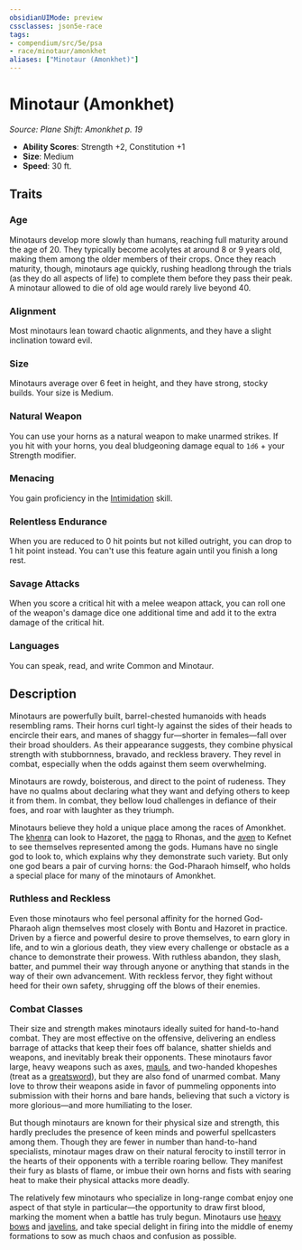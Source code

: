 ```yaml
---
obsidianUIMode: preview
cssclasses: json5e-race
tags:
- compendium/src/5e/psa
- race/minotaur/amonkhet
aliases: ["Minotaur (Amonkhet)"]
---
```

# Minotaur (Amonkhet)
*Source: Plane Shift: Amonkhet p. 19*  

- **Ability Scores**: Strength +2, Constitution +1
- **Size**: Medium
- **Speed**: 30 ft.

## Traits

### Age

Minotaurs develop more slowly than humans, reaching full maturity around the age of 20. They typically become acolytes at around 8 or 9 years old, making them among the older members of their crops. Once they reach maturity, though, minotaurs age quickly, rushing headlong through the trials (as they do all aspects of life) to complete them before they pass their peak. A minotaur allowed to die of old age would rarely live beyond 40.

### Alignment

Most minotaurs lean toward chaotic alignments, and they have a slight inclination toward evil.

### Size

Minotaurs average over 6 feet in height, and they have strong, stocky builds. Your size is Medium.

### Natural Weapon

You can use your horns as a natural weapon to make unarmed strikes. If you hit with your horns, you deal bludgeoning damage equal to `1d6` + your Strength modifier.

### Menacing

You gain proficiency in the [Intimidation](Mechanics/Rules/skills.md#Intimidation) skill.

### Relentless Endurance

When you are reduced to 0 hit points but not killed outright, you can drop to 1 hit point instead. You can't use this feature again until you finish a long rest.

### Savage Attacks

When you score a critical hit with a melee weapon attack, you can roll one of the weapon's damage dice one additional time and add it to the extra damage of the critical hit.

### Languages

You can speak, read, and write Common and Minotaur.

## Description

Minotaurs are powerfully built, barrel-chested humanoids with heads resembling rams. Their horns curl tight-ly against the sides of their heads to encircle their ears, and manes of shaggy fur—shorter in females—fall over their broad shoulders. As their appearance suggests, they combine physical strength with stubbornness, bravado, and reckless bravery. They revel in combat, especially when the odds against them seem overwhelming.

Minotaurs are rowdy, boisterous, and direct to the point of rudeness. They have no qualms about declaring what they want and defying others to keep it from them. In combat, they bellow loud challenges in defiance of their foes, and roar with laughter as they triumph.

Minotaurs believe they hold a unique place among the races of Amonkhet. The [khenra](Mechanics/races/khenra-psa.md) can look to Hazoret, the [naga](Mechanics/races/naga-psa.md) to Rhonas, and the [aven](Mechanics/races/aven-psa.md) to Kefnet to see themselves represented among the gods. Humans have no single god to look to, which explains why they demonstrate such variety. But only one god bears a pair of curving horns: the God-Pharaoh himself, who holds a special place for many of the minotaurs of Amonkhet.

### Ruthless and Reckless

Even those minotaurs who feel personal affinity for the horned God-Pharaoh align themselves most closely with Bontu and Hazoret in practice. Driven by a fierce and powerful desire to prove themselves, to earn glory in life, and to win a glorious death, they view every challenge or obstacle as a chance to demonstrate their prowess. With ruthless abandon, they slash, batter, and pummel their way through anyone or anything that stands in the way of their own advancement. With reckless fervor, they fight without heed for their own safety, shrugging off the blows of their enemies.

### Combat Classes

Their size and strength makes minotaurs ideally suited for hand-to-hand combat. They are most effective on the offensive, delivering an endless barrage of attacks that keep their foes off balance, shatter shields and weapons, and inevitably break their opponents. These minotaurs favor large, heavy weapons such as axes, [mauls](Mechanics/items/maul.md), and two-handed khopeshes (treat as a [greatsword](Mechanics/items/greatsword.md)), but they are also fond of unarmed combat. Many love to throw their weapons aside in favor of pummeling opponents into submission with their horns and bare hands, believing that such a victory is more glorious—and more humiliating to the loser.

But though minotaurs are known for their physical size and strength, this hardly precludes the presence of keen minds and powerful spellcasters among them. Though they are fewer in number than hand-to-hand specialists, minotaur mages draw on their natural ferocity to instill terror in the hearts of their opponents with a terrible roaring bellow. They manifest their fury as blasts of flame, or imbue their own horns and fists with searing heat to make their physical attacks more deadly.

The relatively few minotaurs who specialize in long-range combat enjoy one aspect of that style in particular—the opportunity to draw first blood, marking the moment when a battle has truly begun. Minotaurs use [heavy bows](Mechanics/items/longbow.md) and [javelins](Mechanics/items/javelin.md), and take special delight in firing into the middle of enemy formations to sow as much chaos and confusion as possible.